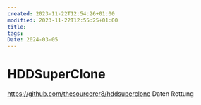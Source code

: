 ```yaml
---
created: 2023-11-22T12:54:26+01:00
modified: 2023-11-22T12:55:25+01:00
title: 
tags: 
Date: 2024-03-05
---
```


# 
# HDDSuperClone

https://github.com/thesourcerer8/hddsuperclone
Daten Rettung
